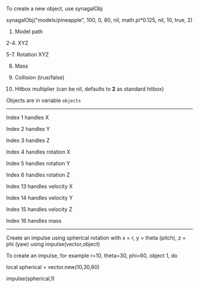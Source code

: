 
To create a new object, use synagalObj

synagalObj("models/pineapple", 100, 0, 80, nil,  math.pi*0.125, nil, 10, true, 2)



1. Model path

   
2-4. XYZ

   
5-7. Rotation XYZ


8. Mass

9. Collision (true/false)

10. Hitbox multiplier (can be nil, defaults to **2** as standard hitbox)

Objects are in variable `objects`

***

Index 1 handles X

Index 2 handles Y

Index 3 handles Z


Index 4 handles rotation X

Index 5 handles rotation Y

Index 6 handles rotation Z


Index 13 handles velocity X

Index 14 handles velocity Y

Index 15 handles velocity Z


Index 16 handles mass

***

Create an impulse using spherical rotation with x = r, y = theta (pitch), z = phi (yaw) using impulse(vector,object)


To create an impulse, for example r=10, theta=30, phi=60, object 1, do


local spherical = vector.new(10,30,60)

impulse(spherical,1)
